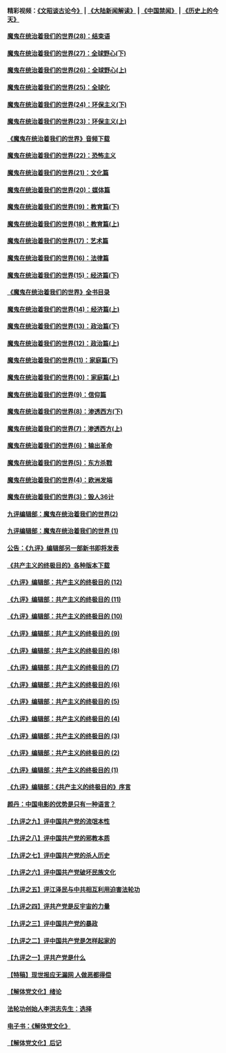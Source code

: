 #### 精彩视频：[《文昭谈古论今》](https://github.com/gfw-breaker/wenzhao/blob/master/README.md?t=01070330) | [《大陆新闻解读》](https://github.com/gfw-breaker/ntdtv-comedy/blob/master/README.md?t=01070330) | [《中国禁闻》](https://github.com/gfw-breaker/ntdtv-news/blob/master/README.md?t=01070330) | [《历史上的今天》](https://github.com/gfw-breaker/today-in-history/blob/master/README.md?t=01070330) 

#### [魔鬼在统治着我们的世界(28)：结束语](../pages/nsc422/n10936246.md?t=01070330) 

#### [魔鬼在统治着我们的世界(27)：全球野心(下)](../pages/nsc422/n10928319.md?t=01070330) 

#### [魔鬼在统治着我们的世界(26)：全球野心(上)](../pages/nsc422/n10900318.md?t=01070330) 

#### [魔鬼在统治着我们的世界(25)：全球化](../pages/nsc422/n10788205.md?t=01070330) 

#### [魔鬼在统治着我们的世界(24)：环保主义(下)](../pages/nsc422/n10695307.md?t=01070330) 

#### [魔鬼在统治着我们的世界(23)：环保主义(上)](../pages/nsc422/n10688613.md?t=01070330) 

#### [《魔鬼在统治着我们的世界》音频下载](../pages/nsc422/n10635553.md?t=01070330) 

#### [魔鬼在统治着我们的世界(22)：恐怖主义](../pages/nsc422/n10614727.md?t=01070330) 

#### [魔鬼在统治着我们的世界(21)：文化篇](../pages/nsc422/n10597706.md?t=01070330) 

#### [魔鬼在统治着我们的世界(20)：媒体篇](../pages/nsc422/n10586579.md?t=01070330) 

#### [魔鬼在统治着我们的世界(19)：教育篇(下)](../pages/nsc422/n10564808.md?t=01070330) 

#### [魔鬼在统治着我们的世界(18)：教育篇(上)](../pages/nsc422/n10526970.md?t=01070330) 

#### [魔鬼在统治着我们的世界(17)：艺术篇](../pages/nsc422/n10499093.md?t=01070330) 

#### [魔鬼在统治着我们的世界(16)：法律篇](../pages/nsc422/n10485969.md?t=01070330) 

#### [魔鬼在统治着我们的世界(15)：经济篇(下)](../pages/nsc422/n10469975.md?t=01070330) 

#### [《魔鬼在统治着我们的世界》全书目录](../pages/nsc422/n10464261.md?t=01070330) 

#### [魔鬼在统治着我们的世界(14)：经济篇(上)](../pages/nsc422/n10457370.md?t=01070330) 

#### [魔鬼在统治着我们的世界(13)：政治篇(下)](../pages/nsc422/n10448270.md?t=01070330) 

#### [魔鬼在统治着我们的世界(12)：政治篇(上)](../pages/nsc422/n10444576.md?t=01070330) 

#### [魔鬼在统治着我们的世界(11)：家庭篇(下)](../pages/nsc422/n10440961.md?t=01070330) 

#### [魔鬼在统治着我们的世界(10)：家庭篇(上)](../pages/nsc422/n10435448.md?t=01070330) 

#### [魔鬼在统治着我们的世界(9)：信仰篇](../pages/nsc422/n10432159.md?t=01070330) 

#### [魔鬼在统治着我们的世界(8)：渗透西方(下)](../pages/nsc422/n10429603.md?t=01070330) 

#### [魔鬼在统治着我们的世界(7)：渗透西方(上)](../pages/nsc422/n10426013.md?t=01070330) 

#### [魔鬼在统治着我们的世界(6)：输出革命](../pages/nsc422/n10421536.md?t=01070330) 

#### [魔鬼在统治着我们的世界(5)：东方杀戮](../pages/nsc422/n10417707.md?t=01070330) 

#### [魔鬼在统治着我们的世界(4)：欧洲发端](../pages/nsc422/n10414890.md?t=01070330) 

#### [魔鬼在统治着我们的世界(3)：毁人36计](../pages/nsc422/n10411583.md?t=01070330) 

#### [九评编辑部：魔鬼在统治着我们的世界(2)](../pages/nsc422/n10410036.md?t=01070330) 

#### [九评编辑部：魔鬼在统治着我们的世界 (1)](../pages/nsc422/n10406825.md?t=01070330) 

#### [公告：《九评》编辑部另一部新书即将发表](../pages/nsc422/n10405104.md?t=01070330) 

#### [《共产主义的终极目的》各种版本下载](../pages/nsc422/n10022138.md?t=01070330) 

#### [《九评》编辑部：共产主义的终极目的 (12)](../pages/nsc422/n9933272.md?t=01070330) 

#### [《九评》编辑部：共产主义的终极目的 (11)](../pages/nsc422/n9924973.md?t=01070330) 

#### [《九评》编辑部：共产主义的终极目的 (10)](../pages/nsc422/n9920883.md?t=01070330) 

#### [《九评》编辑部：共产主义的终极目的 (9)](../pages/nsc422/n9916363.md?t=01070330) 

#### [《九评》编辑部：共产主义的终极目的 (8)](../pages/nsc422/n9912488.md?t=01070330) 

#### [《九评》编辑部：共产主义的终极目的 (7)](../pages/nsc422/n9901176.md?t=01070330) 

#### [《九评》编辑部：共产主义的终极目的 (6)](../pages/nsc422/n9899359.md?t=01070330) 

#### [《九评》编辑部：共产主义的终极目的 (5)](../pages/nsc422/n9893174.md?t=01070330) 

#### [《九评》编辑部：共产主义的终极目的 (4)](../pages/nsc422/n9891246.md?t=01070330) 

#### [《九评》编辑部：共产主义的终极目的 (3)](../pages/nsc422/n9879879.md?t=01070330) 

#### [《九评》编辑部：共产主义的终极目的 (2)](../pages/nsc422/n9876205.md?t=01070330) 

#### [《九评》编辑部：共产主义的终极目的 (1)](../pages/nsc422/n9865857.md?t=01070330) 

#### [《九评》编辑部：《共产主义的终极目的》序言](../pages/nsc422/n9862666.md?t=01070330) 

#### [颜丹：中国电影的优势是只有一种语言？](../pages/nsc422/n9583062.md?t=01070330) 

#### [【九评之九】评中国共产党的流氓本性](../pages/nsc422/n737542.md?t=01070330) 

#### [【九评之八】评中国共产党的邪教本质](../pages/nsc422/n735942.md?t=01070330) 

#### [【九评之七】评中国共产党的杀人历史](../pages/nsc422/n733806.md?t=01070330) 

#### [【九评之六】评中国共产党破坏民族文化](../pages/nsc422/n731667.md?t=01070330) 

#### [【九评之五】评江泽民与中共相互利用迫害法轮功](../pages/nsc422/n730058.md?t=01070330) 

#### [【九评之四】评共产党是反宇宙的力量](../pages/nsc422/n727814.md?t=01070330) 

#### [【九评之三】评中国共产党的暴政](../pages/nsc422/n725597.md?t=01070330) 

#### [【九评之二】评中国共产党是怎样起家的](../pages/nsc422/n723946.md?t=01070330) 

#### [【九评之一】评共产党是什么](../pages/nsc422/n722529.md?t=01070330) 

#### [【特稿】现世报应无漏网 人做恶都得偿](../pages/nsc422/n4215167.md?t=01070330) 

#### [【解体党文化】绪论](../pages/nsc422/n1449356.md?t=01070330) 

#### [法轮功创始人李洪志先生：选择](../pages/nsc422/n3580738.md?t=01070330) 

#### [电子书：《解体党文化》](../pages/nsc422/n1573484.md?t=01070330) 

#### [【解体党文化】后记](../pages/nsc422/n1531999.md?t=01070330) 

